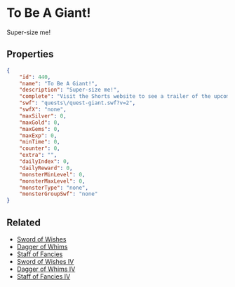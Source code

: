 # To Be A Giant!

Super-size me!

## Properties

```json
{
    "id": 440,
    "name": "To Be A Giant!",
    "description": "Super-size me!",
    "complete": "Visit the Shorts website to see a trailer of the upcoming movie!",
    "swf": "quests\/quest-giant.swf?v=2",
    "swfX": "none",
    "maxSilver": 0,
    "maxGold": 0,
    "maxGems": 0,
    "maxExp": 0,
    "minTime": 0,
    "counter": 0,
    "extra": "",
    "dailyIndex": 0,
    "dailyReward": 0,
    "monsterMinLevel": 0,
    "monsterMaxLevel": 0,
    "monsterType": "none",
    "monsterGroupSwf": "none"
}
```

## Related

- [Sword of Wishes](../items/2650-sword-of-wishes.md)
- [Dagger of Whims](../items/2651-dagger-of-whims.md)
- [Staff of Fancies](../items/2652-staff-of-fancies.md)
- [Sword of Wishes IV](../items/2659-sword-of-wishes-iv.md)
- [Dagger of Whims IV](../items/2660-dagger-of-whims-iv.md)
- [Staff of Fancies IV](../items/2661-staff-of-fancies-iv.md)

